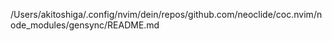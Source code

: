 /Users/akitoshiga/.config/nvim/dein/repos/github.com/neoclide/coc.nvim/node_modules/gensync/README.md